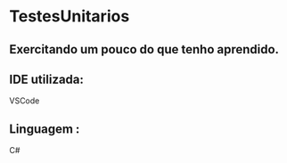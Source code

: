 # TestesUnitarios
 
Exercitando um pouco do que tenho aprendido.
---

## IDE utilizada:
VSCode

## Linguagem :
C#

